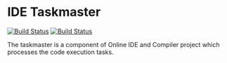 # IDE Taskmaster

[![Build Status](https://travis-ci.com/ifaisalalam/ide-taskmaster.svg?branch=master)](https://travis-ci.com/ifaisalalam/ide-taskmaster)
[![Build Status](https://gitlab-ce.ctfhub.io/ifaisalalam/ide-taskmaster/badges/master/pipeline.svg)](https://gitlab-ce.ctfhub.io/ifaisalalam/ide-taskmaster)

The taskmaster is a component of Online IDE and Compiler project which processes the code execution tasks.
